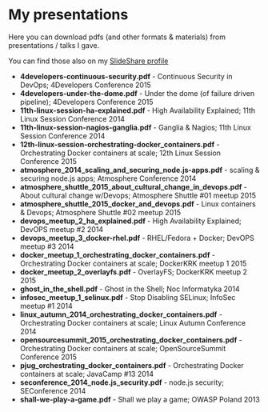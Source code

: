 # My presentations #

Here you can download pdfs (and other formats & materials) from presentations / talks I gave.

You can find those also on my [SlideShare profile](http://www.slideshare.net/d0cent)

- **4developers-continuous-security.pdf** - Continuous Security in DevOps; 4Developers Conference 2015
- **4developers-under-the-dome.pdf** - Under the dome (of failure driven pipeline); 4Developers Conference 2015
- **11th-linux-session-ha-explained.pdf** - High Availability Explained; 11th Linux Session Conference 2014
- **11th-linux-session-nagios-ganglia.pdf** - Ganglia & Nagios; 11th Linux Session Conference 2014
- **12th-linux-session-orchestrating-docker_containers.pdf** - Orchestrating Docker containers at scale; 12th Linux Session Conference 2015
- **atmosphere_2014_scaling_and_securing_node.js-apps.pdf** - scaling & securing node.js apps; Atmosphere Conference 2014
- **atmosphere_shuttle_2015_about_cultural_change_in_devops.pdf** - About cultural change w/Devops; Atmosphere Shuttle #01 meetup 2015
- **atmosphere_shuttle_2015_docker_and_devops.pdf** - Linux containers & Devops; Atmosphere Shuttle #02 meetup 2015
- **devops_meetup_2_ha_explained.pdf** - High Availability Explained; DevOPS meetup #2 2014
- **devops_meetup_3_docker-rhel.pdf** - RHEL/Fedora + Docker; DevOPS meetup #3 2014
- **docker_meetup_1_orchestrating_docker_containers.pdf** - Orchestrating Docker containers at scale; DockerKRK meetup 1 2015
- **docker_meetup_2_overlayfs.pdf** - OverlayFS; DockerKRK meetup 2 2015
- **ghost_in_the_shell.pdf** - Ghost in the Shell; Noc Informatyka 2014
- **infosec_meetup_1_selinux.pdf** - Stop Disabling SELinux; InfoSec meetup #1 2014
- **linux_autumn_2014_orchestrating_docker_containers.pdf** - Orchestrating Docker containers at scale; Linux Autumn Conference 2014
- **opensourcesummit_2015_orchestrating_docker_containers.pdf** - Orchestrating Docker containers at scale; OpenSourceSummit Conference 2015
- **pjug_orchestrating_docker_containers.pdf** - Orchestrating Docker containers at scale; JavaCamp #13 2014
- **seconference_2014_node.js_security.pdf** - node.js security; SEConference 2014
- **shall-we-play-a-game.pdf** - Shall we play a game; OWASP Poland 2013
